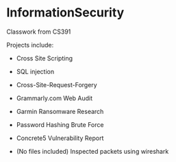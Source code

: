 # InformationSecurity


Classwork from CS391

Projects include:
- Cross Site Scripting
- SQL injection
- Cross-Site-Request-Forgery
- Grammarly.com Web Audit
- Garmin Ransomware Research
- Password Hashing Brute Force
- Concrete5 Vulnerability Report

- (No files included) Inspected packets using wireshark

